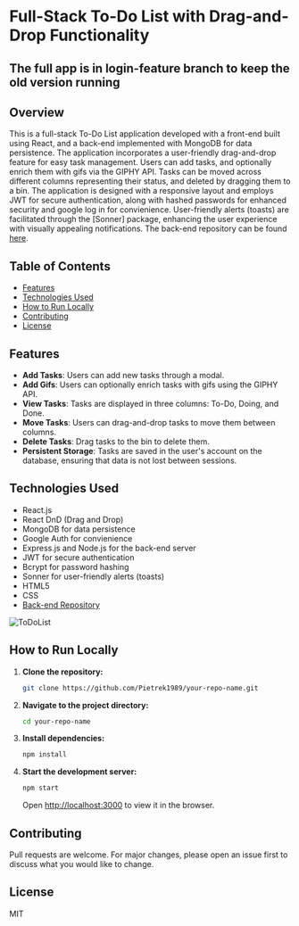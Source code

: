 # Full-Stack To-Do List with Drag-and-Drop Functionality

## The full app is in login-feature branch to keep the old version running

## Overview

This is a full-stack To-Do List application developed with a front-end built using React, and a back-end implemented with MongoDB for data persistence. The application incorporates a user-friendly drag-and-drop feature for easy task management. Users can add tasks, and optionally enrich them with gifs via the GIPHY API. Tasks can be moved across different columns representing their status, and deleted by dragging them to a bin. The application is designed with a responsive layout and employs JWT for secure authentication, along with hashed passwords for enhanced security and google log in for convienience. User-friendly alerts (toasts) are facilitated through the [Sonner] package, enhancing the user experience with visually appealing notifications. The back-end repository can be found [here](https://github.com/Pietrek1989/toDoList-backEnd).

## Table of Contents

- [Features](#features)
- [Technologies Used](#technologies-used)
- [How to Run Locally](#how-to-run-locally)
- [Contributing](#contributing)
- [License](#license)

## Features

- **Add Tasks**: Users can add new tasks through a modal.
- **Add Gifs**: Users can optionally enrich tasks with gifs using the GIPHY API.
- **View Tasks**: Tasks are displayed in three columns: To-Do, Doing, and Done.
- **Move Tasks**: Users can drag-and-drop tasks to move them between columns.
- **Delete Tasks**: Drag tasks to the bin to delete them.
- **Persistent Storage**: Tasks are saved in the user's account on the database, ensuring that data is not lost between sessions.

## Technologies Used

- React.js
- React DnD (Drag and Drop)
- MongoDB for data persistence
- Google Auth for convienience
- Express.js and Node.js for the back-end server
- JWT for secure authentication
- Bcrypt for password hashing
- Sonner for user-friendly alerts (toasts)
- HTML5
- CSS
- [Back-end Repository](https://github.com/Pietrek1989/toDoList-backEnd)

![ToDoList](https://github.com/Pietrek1989/CodeClauseInternship_ToDoList/assets/68666992/ebf6cca6-7c6d-486e-858d-071400bfc7e7)

## How to Run Locally

1. **Clone the repository:**

    ```bash
    git clone https://github.com/Pietrek1989/your-repo-name.git
    ```

2. **Navigate to the project directory:**

    ```bash
    cd your-repo-name
    ```

3. **Install dependencies:**

    ```bash
    npm install
    ```

4. **Start the development server:**

    ```bash
    npm start
    ```

    Open [http://localhost:3000](http://localhost:3000) to view it in the browser.

## Contributing

Pull requests are welcome. For major changes, please open an issue first to discuss what you would like to change.

## License

MIT


